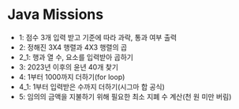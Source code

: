# Java Missions
+ 1: 점수 3개 입력 받고 기준에 따라 과락, 통과 여부 출력
+ 2: 정해진 3X4 행렬과 4X3 행렬의 곱
+ 2_1: 행과 열 수, 요소를 입력받아 곱하기
+ 3: 2023년 이후의 윤년 40개 찾기
+ 4: 1부터 1000까지 더하기(for loop)
+ 4_1: 1부터 입력받은 수까지 더하기(시그마 합 공식)
+ 5: 임의의 금액을 지불하기 위해 필요한 최소 지폐 수 계산(천 원 미만 버림)